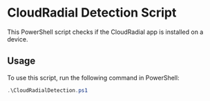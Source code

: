 # CloudRadial Detection Script

This PowerShell script checks if the CloudRadial app is installed on a device. 

## Usage

To use this script, run the following command in PowerShell: 
```powershell
.\CloudRadialDetection.ps1
